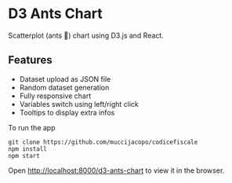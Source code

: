 # D3 Ants Chart
Scatterplot (ants 🐜) chart using D3.js and React.
## Features
- Dataset upload as JSON file
- Random dataset generation
- Fully responsive chart
- Variables switch using left/right click
- Tooltips to display extra infos

To run the app
```
git clone https://github.com/muccijacopo/codicefiscale
npm install
npm start
```
Open [http://localhost:8000/d3-ants-chart](http://localhost:8000/d3-ants-chart) to view it in the browser.
